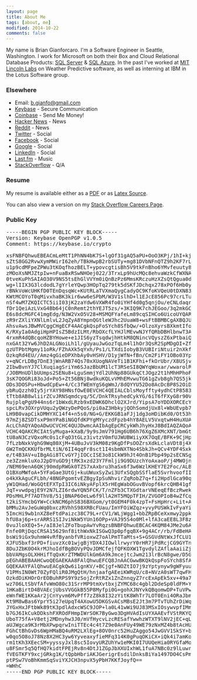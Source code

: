 ```yaml
---
layout: page
title: About Me
tags: [about, me]
modified: 2014-10-22
comments: false
---
```

My name is Brian Gianforcaro. I'm a Software Engineer in Seattle, Washington.
I work for Microsoft on both their Box and Cloud Relational Database Products: <i class="fa fa-database"></i> [SQL Server](http://en.wikipedia.org/wiki/Microsoft_SQL_Server) & <i class="fa fa-cloud"></i> [SQL Azure](http://en.wikipedia.org/wiki/SQL_Azure).
In the past I've worked at [MIT Lincoln Labs](https://www.ll.mit.edu) on Weather Predictive software, as well as interning at IBM in the Lotus Software group.

### Elsewhere
* Email: [b.gianfo@gmail.com](mailto:b.gianfo@gmail.com)
* [Keybase](http://keybase.io/bjg) - Secure Communication
* [Coinbase](http://coinbase.com/bjg) - Send Me Money!
* [Hacker News](http://news.ycombinator.com/user?id=bjg) - News
* [Reddit](http://reddit.com/u/realrbman) - News
* [Twitter](http://twitter.com/realrbman) - Social
* [Facebook](http://facebook.com/gianforcaro) - Social
* [Google](http://plus.google.com/+BrianGianforcaro) - Social
* [LinkedIn](http://linkedin.com/in/bgianf) - Social
* [Last.fm](http://lastfm.com/user/realrbman) - Music
* [StackOverflow](http://stackoverflow.com/users/3415/brian-gianforcaro) - Q/A

### Resume
My resume is available either as a [PDF](/images/resume.pdf) or as [Latex Source](https://github.com/bgianfo/resume).

You can also view a version on my [Stack Overflow Careers Page](http://careers.stackoverflow.com/bg).

### Public Key

<pre>
-----BEGIN PGP PUBLIC KEY BLOCK-----
Version: Keybase OpenPGP v1.0.5
Comment: https://keybase.io/crypto

xsFNBFQhwuEBEACmLeMtT1PhNN4bK7S+lgOf31gAQ5aPU+OoO3KPj/1hI+kjWNl+
sZtS8GG2RvwXymMWirI62eh/TBkHwpB2rbSUTy+mg81DVbNFnQTZ9h2KF7rLDuf4
u1p9cdMFpeZPWu3tKOqfhozBELT+ypovcgtisBh5V9tkFnBho6YMvfeuuty89fjH
zMOoXsNMJZtpIw+nFuaBxRSwNHOej022/3TrxLp9hUcMQc8ehvaWzkCfWXNAMSaB
0tveKuPhSAIAO30V9NS5tsEhGlVVYm0iQnBzPz6MmsKRczuHzXZsQtQgua0dUmFx
wg+lIIX3G3lcdodL7gYrleYQwp3HOpTq279tk5dSKfJDchqx278xPOf6Hb0y4cwI
rBNkVoWcUHKfD0TEnDqsqWc+KUtRLaTVXmaQygCadyOC9KfoKVQeU0tDXN83Q0si
KWtMCOYoT0qMivxhaBK3kir6ww6eSPbM/W3V1slhD+l1EJcE856Pc97crLTuuylw
nSf4wM7ZKQICTC5iiI03jK2zaYdw6VXWR4fo0iYHf4d0g5qnjOu/eCNLdaqr7XHe
fDr1QeiAzLVxG4Bb64jC0nRemt2thYEJT5zs/+3KIQ9K7chJEGoo/3q2mkGCZvoM
E6s8dcMGFC41mgEdg/N3W2VxO5V28+MSMQFYafeLm89cqSIHCo6UicoUYQARAQAB
zR9rZXliYXNlLmlvL2JqZyA8YmpnQGtleWJhc2UuaW8+wsFtBBMBCgAXBQJUIcLh
AhsvAwsJBwMVCggCHgECF4AACgkQspFoSYch8SfbQw/+OlzoXyrsBXkmtIfoDwhM
K/RXyIa0AdgiHpHPIsZ5BdzILMt/RbOXcfLYHJlMEvwNJYfQRbDBHlbnwT3A+7Lz
4rxmR4dQBcqoHZBYHowe+e1JIS6yzTsqdwjhHtkM8QNincVQyszZ6xPtbaiQIXer
nxGAt32Yw6JhD2ALGNoiLh1l/gUyauJwGozTqLm4l1hOr3QsR2SpMDgOI+ZftZMO
gzUTPbtMgmy11oRk/FZhAXk5qYxh/Ps1/LTXdiIobyB3VUBIriNtuir2nXkf7kXi
OzkqRd4EU//Amz4gGieDPXhbAy0vHSHV/D1yjWfN+fBn/Cm2FiFY1OBo03YpQKhE
v+qNCrLDBg7DnE3jWnARB74Qs70xXUogNAVeTi1B1KFhi+fkOrUbr/X8USjvFsXO
2IbwBvnYJ7ClXuqiagSriYm6SJazBbUM1lcT3RSeSI8QWYqWoxar/wwarolRR8EU
/JOBMnUDlbUUmps2SENu8+LguSmmjYdl2UhNp88GUkqCtJOgz2t1hMhHPhoFGCDv
3sK7QOGRi83oJd+Po5+Zt56BNj8wdkuKQLvVMhEMvwuTG61gZvb8gh7QS5jkVUC0
ODs3DOSPu+HbwdCpEw+4/Cc3fWEmYgS6gWmJ/8dQYYU52Do8AcDcBP8S2OiDuPac
ybRuQzzh0Iy5jrYAY98HNsfOwE0EVCHC4QEIALCblsMoyffty4ydhCtP8583quH/
tTtb8AB8wliirZCvJRNSqmdcyq/5C/DnkTRsyhedCykYG/6iT6fFXyG8r90VdDnD
RujplqPgU944ns6r1bWxdLRzb9xEDWK6DhclO2XJrd/YipsA7oYDDXORCEcYj+zr
spcLRv3OXrpVUqu2yQWzyDePQoS/pi0aZ3HbkyjQOhSomdjUx8l+WbUEvpb7axp/
LH9B0vapCikDMHYXC14f4+n5s0/NG+G/EKKGB1aFJj1dg3oHDibKd0/Ot53hyp5M
97mZj8ZSDTsxP9mYPaBiNGQfdKPYgMYyczdFpzb4hY8AELV5VxqtwH4HuXUAEQEA
AcLChAQYAQoADwUCVCHC4QUJDwmcAAIbAgEpCRCykWhJhyHxJ8BdIAQZAQoABgUC
VCHC4QAKCRCIAtSyMuga+kXaB/9y9sJmV791Hg6UB6h76XgZ6XMcXNT/bmGtviNM
tU8aN3CzVQxoMc0s1cFqO3tGLz3ivtzV0mfUJWUBWiiyXK7OqE/BFK+9CjHpEItp
7fLzbNxkVghG9Wq80XjM+4UBuJvV3kM08z9KgDfPsOOZrsXdkLclaVDt8j4X1Qxq
GW2TmQCKKUfbrMLtiN/6II4qqFr8sct1I4sbmNXTNo4SbkJh+QCv4YDF4SxkAn9M
e/t4B3AV+uIBgAGi8TCvGY7jIOCcISE3o81CkW9hJt4OnB1Pbp49p2sECNSg/Kbr
ze3ZzmkluXoJ2pDYuGD9jtRK3xzd23Y7Fmlji9G9DUzchYoAxaoP/j4MWOjnArp+
/NEM69enA6QKj90mdpRWGk0TZS7xAxbru3haSx6f3w6WzlKHEY7E2Foc/ALBm1kP
O1BXoMWfoA+5YFaGae3UtGj+kuUWuxSyZwi3UfxSQgbSSflaE5SvrhvoofIIduOg
o4kXkAguCFLbh/48NGPgomtvEZBgyIpSuNhvirZqRobZ7q+fi2HpdlGca90qySi3
yW1QHad/WoGQtEFXTpI3IC6iNkyAFplX5rHEgWabOGuvBVopf6krcQHB41gf4duz
JqT+vwdpqjE9Y2N7LZI6rdwYQN5FCK/T/nZFb3CTXGdtarVNEeqEfBczRwekr8oE
PDsMHLPf7ADThV8/51jBNAP6OeLw6f9llA2HT5MQpTFIH/ZVGOPIoB4wZfCq7vD/
t2kiSYmcbGYW+CckNCM6phS836BXGom/yt0GEM4F0k4zpT+FsHpHrc+Lit+AsV9/
bMMu2AvJeGuWq0bxczRVhhS98XRBcFUau/ImYFOiWZqz+yvyPUSWkIvFyaYiBlEg
5ImcHi9wb1nXZ8eFtdPaizc38C79L+rCV1/WLjWgg1+bbZRpBCeXxmwy2ppkX3MY
hfU8aj6p+srARRS1SIJviNkW5YUn16OPp+VAJ95S4o0Ml+lfA3caEE8L3F8zqOvd
0vuJloXEQ+5+/aI8JelZFoTbupAwYvRqzsBNBFQhwuEBCAC4KQM84JMe2u6AJteS
Fnfe0RjDqcCRSA15629nf8ithWxNkISGwQ3p0pfgqBX+9g4ACr/rb/FdBeHAjPnq
bsWi9iGx9uhmW4vRfByanbfVRioxwZ7oAlPmTTaMts+S+GSGVdNtWxJfCLU1FLrv
XJFU5bxf3rPD+fiuvzXc01wjgBjYDX4JIOwllrwyrY0rHR7jPdRcjCG9GYTnF715
8DuJZbK0O4krMJhoIdfBgBOVyPQvJDMCfejfQFKOXW1TgvdylZAflaAaiiZjJPD+
bbVAMgsOLXHHifTqQxKrZTMWDUlkGm6A9kJmcejtcJwm213lrBcN8gwe/D5Gao9Z
pEGhABEBAAHCwoQEGAEKAA8FAlQhwuEFCQ8JnAACGwwBKQkQspFoSYch8SfAXSAE
GQEKAAYFAlQhwuEACgkQw6i1gnKV/+BCjgf+NOZtIO7j9zYptynyw9gWFyuuGXni
V1PMsIN0Wt70ZyFQliR0JMgQtH/hnjaafgAEeiKWRqU/c8+NVzA0sWT7qwFHZuaX
OzkdDiKHOrOrEOBuhRPS9Y9zSojZrRtRZx1ZnZnnqyZ7rcExApEk5xv+49a7HxTF
wz706LtSbVfAfvWmO80c31SrrMP9tmXvtbxjZYMC68c4gbl2DdeSp0ldFM+Y7HPh
1HKaBirtD4BVAEcjUbsVVGGkB55P8Myfpi0G+gohXJNYvkQBqomwDP+TuVPwVExy
eWnfWE1KKaAr2jCnYyvm6MvPff7zZ8k8I32zYitK8WhTr7LOT0Eni4ORaJbmD/4j
Kt9M8wBas6YprY5i27eUpqT4AXowU5DKGSvACsMBsE2Jt3m7PTvTUhZrDiWqXhve
JYGxHxJFtbWk89tK3pdlAdxcWSC9JOP+la0L41wWi9UJ83MSxIOsywvpfIMm05X1
b7GJ6IkCukDDkshFXROdFHmpIWrSOK7ByGwo3DgHVAdIsUYXAAEvfVStRKYQMRh4
UboT75fA+V8etj2MDnyhw3J0/mVfHycvLzcRESafYwwhzWTXT9lNV2jEC+qLQCg0
aUJWgca9K3rMbXPwpqrwIniTTEc4c4t7Z9e0AnFUy49WE79zNxMZ4b8tAcHUU8pG
FGhCtBhGvDs6WpHMaBQ4uRM2LXlEg+8OV0nrc52HuZAggo54JwGVV1SkSY+bLkXH
w0qo5O8oJ78Nz8X2HC3yw6YyveaxyfieMFq314K0gPuqOKiCX+iQk4i7amKoEIjS
rm1tKh3XEecSM+yyssyJxl8sc5IovyURZUhYw1eMKI0I7UUQeHia0RYGfaMoFxeP
u8FSmr5q5QfHQ7kidtFPEjRv8n4DtJ1ZGpJbXXUIxhWL1fuA7NBc0z9lLuwrQrWy
fVEGTKFY9xcjGRkg1K/tQpbHbriAKJGerigrEsdilDnksBiYa1497DO4CsPmDBFa
ptPSw7VoBhKmmSqSviYXJCH3npvX5yPbH7KKfJoyfQ==
=WHhC
-----END PGP PUBLIC KEY BLOCK-----
</pre>
